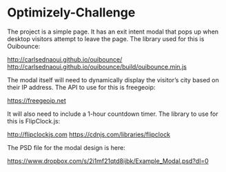 # Optimizely-Challenge

The project is a simple page. It has an exit intent modal that pops up when desktop visitors attempt to leave the page. The library used for this is Ouibounce:

http://carlsednaoui.github.io/ouibounce/
http://carlsednaoui.github.io/ouibounce/build/ouibounce.min.js

The modal itself will need to dynamically display the visitor’s city based on their IP address. The API to use for this is freegeoip:

https://freegeoip.net

It will also need to include a 1-hour countdown timer. The library to use for this is FlipClock.js:

http://flipclockjs.com
https://cdnjs.com/libraries/flipclock

The PSD file for the modal design is here:

https://www.dropbox.com/s/2i1mf21qtd8ijbk/Example_Modal.psd?dl=0
